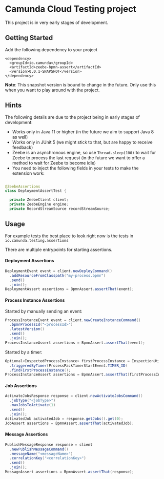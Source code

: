 # Camunda Cloud Testing project

This project is in very early stages of development.

## Getting Started

Add the following dependency to your project
```
<dependency>
  <groupId>io.camunda</groupId>
  <artifactId>zeebe-bpmn-assert</artifactId>
  <version>0.0.1-SNAPSHOT</version>
</dependency>
```

**Note**: This snapshot version is bound to change in the future. Only use this when you want to play around with the project.

## Hints

The following details are due to the project being in early stages of development:

* Works only in Java 11 or higher (in the future we aim to support Java 8 as well)
* Works only in JUnit 5 (we might stick to that, but are happy to receive feedback)
* Zeebe is an asynchronous engine, so use `Thread.sleep(100)` to wait for Zeebe to process the last request (in the
  future we want to offer a method to wait for Zeebe to become idle)
* You need to inject the following fields in your tests to make the extension work:

```java

@ZeebeAssertions
class DeploymentAssertTest {

  private ZeebeClient client;
  private ZeebeEngine engine;
  private RecordStreamSource recordStreamSource;
```

## Usage

For example tests the best place to look right now is the tests in `io.camunda.testing.assertions`

There are multiple entrypoints for starting assertions.

#### Deployment Assertions
```java
DeploymentEvent event = client.newDeployCommand()
  .addResourceFromClasspath("my-process.bpmn")
  .send()
  .join();
DeploymentAssert assertions = BpmnAssert.assertThat(event);
```

#### Process Instance Assertions
Started by manually sending an event:
```java
ProcessInstanceEvent event = client.newCreateInstanceCommand()
  .bpmnProcessId("<processId>")
  .latestVersion()
  .send()
  .join();
ProcessInstanceAssert assertions = BpmnAssert.assertThat(event);
```

Started by a timer:
```java
Optional<InspectedProcessInstance> firstProcessInstance = InspectionUtility.findProcessEvents()
  .triggeredByTimer(ProcessPackTimerStartEvent.TIMER_ID)
  .findFirstProcessInstance();
ProcessInstanceAssert assertions = BpmnAssert.assertThat(firstProcessInstance.get());
```

#### Job Assertions
```java
ActivateJobsResponse response = client.newActivateJobsCommand()
  .jobType("<jobType>")
  .maxJobsToActivate(1)
  .send()
  .join();
ActivatedJob activatedJob = response.getJobs().get(0);
JobAssert assertions = BpmnAssert.assertThat(activatedJob);
```

#### Message Assertions
```java
PublishMessageResponse response = client
  .newPublishMessageCommand()
  .messageName("<messageName>")
  .correlationKey("<correlationKey>")
  .send()
  .join();
MessageAssert assertions = BpmnAssert.assertThat(response);
```
